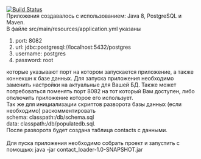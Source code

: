 [![Build Status](https://travis-ci.org/justitman123/testforinterview.svg?branch=master)](https://travis-ci.org/justitman123/testforinterview)
<br>
Приложения создавалось с использованием: Java 8, PostgreSQL и Maven.
<br>
В файле src/main/resources/application.yml указаны 
<br>
<ol>
<li>port: 8082</li>
<li>url: jdbc:postgresql://localhost:5432/postgres</li>
<li>username: postgres</li>
<li>password: root</li>
</ol>
которые указывают порт на котором запускается приложение, а также коннекшн к базе данных. Для запуска приложения необходимо заменить настройки на актуальные для Вашей БД. Также может потребоваться поменять порт 8082 на тот который Вам доступен, либо отключить приложение которое его использует.
<br>
Так же для инициализации скриптов разворота базы данных (если необходимо) раскомментировать 
<br>
schema: classpath:/db/schema.sql
<br>
data:  classpath:/db/populatedb.sql.
<br>
После разворота будет создана таблица contacts с данными.
<br><br>
Для пуска приложения необходимо собрать проект и запустить с помощью: java -jar contact_loader-1.0-SNAPSHOT.jar
